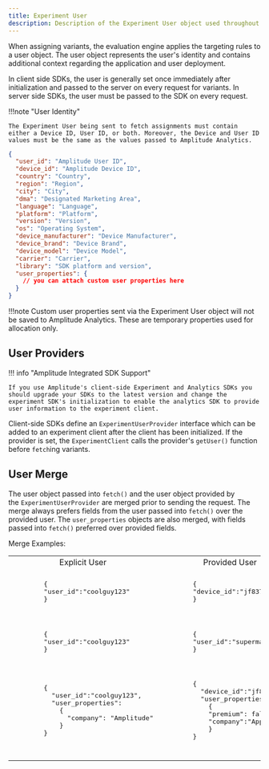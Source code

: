 ```yaml
---
title: Experiment User
description: Description of the Experiment User object used throughout Experiment SDKs
---
```



When assigning variants, the evaluation engine applies the targeting rules to a user object. The user object represents the user's identity and contains additional context regarding the application and user deployment.

In client side SDKs, the user is generally set once immediately after initialization and passed to the server on every request for variants. In server side SDKs, the user must be passed to the SDK on every request.


!!!note "User Identity"

    The Experiment User being sent to fetch assignments must contain either a Device ID, User ID, or both. Moreover, the Device and User ID values must be the same as the values passed to Amplitude Analytics.

```json
{
  "user_id": "Amplitude User ID",
  "device_id": "Amplitude Device ID",
  "country": "Country",
  "region": "Region",
  "city": "City",
  "dma": "Designated Marketing Area",
  "language": "Language",
  "platform": "Platform",
  "version": "Version",
  "os": "Operating System",
  "device_manufacturer": "Device Manufacturer",
  "device_brand": "Device Brand",
  "device_model": "Device Model",
  "carrier": "Carrier",
  "library": "SDK platform and version",
  "user_properties": {
    // you can attach custom user properties here
  }
}
```

!!!note 
    Custom user properties sent via the Experiment User object will not be saved to Amplitude Analytics. These are temporary properties used for allocation only.


## User Providers

!!! info "Amplitude Integrated SDK Support"

    If you use Amplitude's client-side Experiment and Analytics SDKs you should upgrade your SDKs to the latest version and change the experiment SDK's initialization to enable the analytics SDK to provide user information to the experiment client.

Client-side SDKs define an `ExperimentUserProvider` interface which can be added to an experiment client after the client has been initialized. If the provider is set, the `ExperimentClient` calls the provider's `getUser()` function before `fetch`ing variants.

## User Merge


The user object passed into `fetch()` and the user object provided by the `ExperimentUserProvider` are merged prior to sending the request. The merge always prefers fields from the user passed into `fetch()` over the provided user. The `user_properties` objects are also merged, with fields passed into `fetch()` preferred over provided fields.

Merge Examples:

<table>
    <tr>
        <td align="center">Explicit User</td>
        <td align="center">Provided User</td>
        <td align="center">Merge Result</td>
    </tr>
    <tr>
        <td>
        <pre lang="json">
        {
        "user_id":"coolguy123"
        }
          </pre>
          </td>
        <td>
        <pre lang="json">
        {
        "device_id":"jf837dmcus"
        }
        </pre>
        </td>
        <td><pre lang="json">
        {
        "user_id":"coolguy123",
        "device_id":"jf837dmcus"
        }
        </pre>
        </td>
    </tr>
    <tr>
        <td>
        <pre lang="json">
        {
        "user_id":"coolguy123"
        }
        </pre>
        </td>
        <td>
        <pre lang="json">
        {
        "user_id":"superman32"
        }
        </pre>
        </td>
        <td><pre lang="json">
        {
        "user_id":"coolguy123"
        }
        </pre>
        </td>
    </tr>
    <tr>
        <td>
        <pre lang="json">
        {
          "user_id":"coolguy123", 
          "user_properties":
            {
              "company": "Amplitude"
            }
        }
        </pre></td>
        <td>
        <pre lang="json">
        {
          "device_id":"jf837dmcus",
          "user_properties":
            {
            "premium": false,
            "company":"Apple"
            }
        }
        </pre>
        </td>
        <td>
        <pre lang="json">
        {
        "user_id":"coolguy123", 
        "device_id":"jf837dmcus",
        "user_properties":
          { 
            "premium":false, 
            "company": "Amplitude"
          }
        }
        </pre>
        </td>
    </tr>
</table>